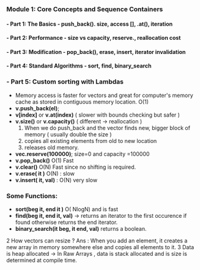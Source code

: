 
### Module 1: Core Concepts and Sequence Containers
#### - Part 1: The Basics - push_back(). size, access [], .at(), iteration
#### - Part 2: Performance - size vs capacity, reserve., reallocation cost
#### - Part 3: Modification - pop_back(), erase, insert, iterator invalidation
#### - Part 4: Standard Algorithms - sort, find, binary_search
### - Part 5: Custom sorting with Lambdas

- Memory access is faster for vectors and great for computer's memory cache as stored in contiguous memory location. O(1)
- **v.push_back(el)**;
- **v[index]** or **v.at(index)** ( slower with bounds checking but safer )
- **v.size()** or **v.capacity()** ( different -> reallocation )
  1. When we do push_back and the vector finds new, bigger block of memory ( usually double the size ) 
  2. copies all existing elements from old to new location
  3. releases old memory.
- **vec.reserve(100000)**; size=0 and capacity =100000
- **v.pop_back()** O(1) Fast
- **v.clear()** O(N) Fast since no shifting is required. 
- **v.erase( it )** O(N) : slow 
- **v.insert( it, val)** : O(N) very slow

### Some Functions:
- **sort(beg it, end it )** O( NlogN) and is fast
- **find(beg it, end it, val)** -> returns an iterator to the first occurence if found otherwise returns the end iterator.
- **binary_search(it beg, it end, val)** returns a boolean.


2 How vectors can resize ? 
Ans : When you add an element, it creates a new array in memory somewhere else and copies all elements to it. 
3 Data is heap allocated -> In Raw Arrays , data is stack allocated and is size is determined at compile time. 